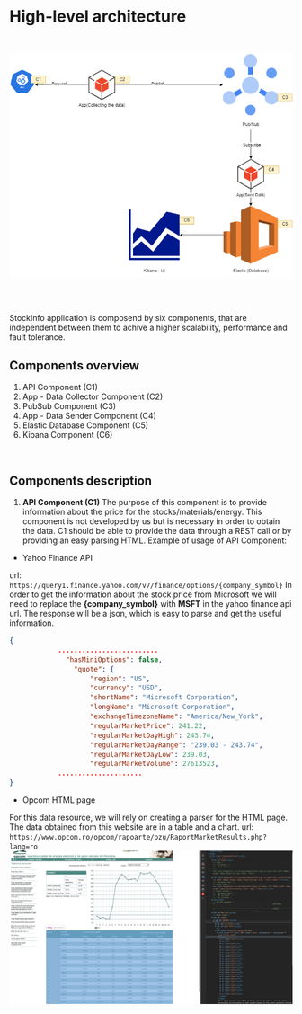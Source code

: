 # High-level architecture
</br>

![StockInfoArch](./images/high-level-arch.png?raw=true "StockInfoArch")

</br></br>

StockInfo application is composend by six components, that are independent between them to achive a higher scalability, performance and fault tolerance.
## Components overview
1. API Component (C1)
2. App - Data Collector Component (C2)
3. PubSub Component (C3)
4. App - Data Sender Component (C4)
5. Elastic Database Component (C5)
6. Kibana Component (C6)
</br>

## Components description
1. **API Component (C1)**
The purpose of this component is to provide information about the price for the stocks/materials/energy.
This component is not developed by us but is necessary in order to obtain the data. C1 should be able to provide the data through a REST call or by providing an easy parsing HTML.
Example of usage of API Component: 

- Yahoo Finance API

url: `https://query1.finance.yahoo.com/v7/finance/options/{company_symbol}`
In order to get the information about the stock price from Microsoft we will need to replace the **{company_symbol}** with **MSFT** in the yahoo finance api url.
The response will be a json, which is easy to parse and get the useful information.
```json
{
            .........................
              "hasMiniOptions": false,
                "quote": {
                    "region": "US",
                    "currency": "USD",
                    "shortName": "Microsoft Corporation",
                    "longName": "Microsoft Corporation",
                    "exchangeTimezoneName": "America/New_York",
                    "regularMarketPrice": 241.22,
                    "regularMarketDayHigh": 243.74,
                    "regularMarketDayRange": "239.03 - 243.74",
                    "regularMarketDayLow": 239.03,
                    "regularMarketVolume": 27613523,
            .....................
}
```

- Opcom HTML page

For this data resource, we will rely on creating a parser for the HTML page. The data obtained from this website are in a table and a chart.
url: `https://www.opcom.ro/opcom/rapoarte/pzu/RaportMarketResults.php?lang=ro`
![Opcom](./images/opcom.png?raw=true "Opcom")

